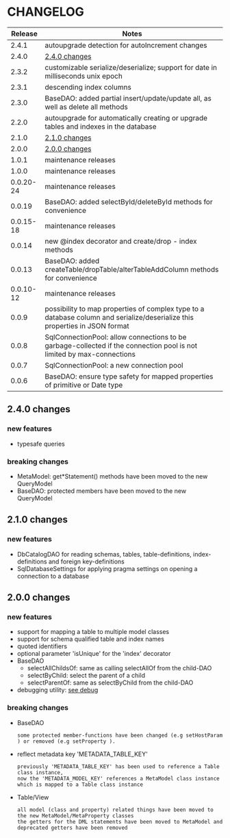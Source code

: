 # CHANGELOG

| Release   | Notes                                                                                                                       |
|-----------|-----------------------------------------------------------------------------------------------------------------------------|
| 2.4.1     | autoupgrade detection for autoIncrement changes                                                                             |
| 2.4.0     | [2.4.0 changes](#2.4.0-changes)                                                                                             |
| 2.3.2     | customizable serialize/deserialize; support for date in milliseconds unix epoch                                             |
| 2.3.1     | descending index columns                                                                                                    |
| 2.3.0     | BaseDAO: added partial insert/update/update all, as well as delete all methods                                              |
| 2.2.0     | autoupgrade for automatically creating or upgrade tables and indexes in the database                                        |
| 2.1.0     | [2.1.0 changes](#2.1.0-changes)                                                                                             |
| 2.0.0     | [2.0.0 changes](#2.0.0-changes)                                                                                             |
| 1.0.1     | maintenance releases                                                                                                        |
| 1.0.0     | maintenance releases                                                                                                        |
| 0.0.20-24 | maintenance releases                                                                                                        |
| 0.0.19    | BaseDAO: added selectById/deleteById methods for convenience                                                                |
| 0.0.15-18 | maintenance releases                                                                                                        |
| 0.0.14    | new @index decorator and create/drop - index methods                                                                        |
| 0.0.13    | BaseDAO: added createTable/dropTable/alterTableAddColumn methods for convenience                                            |
| 0.0.10-12 | maintenance releases                                                                                                        |
| 0.0.9     | possibility to map properties of complex type to a database column and serialize/deserialize this properties in JSON format |
| 0.0.8     | SqlConnectionPool: allow connections to be garbage-collected if the connection pool is not limited by max-connections       |
| 0.0.7     | SqlConnectionPool: a new connection pool                                                                                    |
| 0.0.6     | BaseDAO: ensure type safety for mapped properties of primitive or Date type                                                 |

## 2.4.0 changes

### new features

* typesafe queries

### breaking changes

* MetaModel: get*Statement() methods have been moved to the new QueryModel
* BaseDAO: protected members have been moved to the new QueryModel

## 2.1.0 changes

### new features

* DbCatalogDAO for reading schemas, tables, table-definitions, index-definitions and foreign key-definitions
* SqlDatabaseSettings for applying pragma settings on opening a connection to a database

## 2.0.0 changes

### new features

* support for mapping a table to multiple model classes
* support for schema qualified table and index names
* quoted identifiers
* optional parameter 'isUnique' for the 'index' decorator
* BaseDAO
  * selectAllChildsOf: same as calling selectAllOf from the child-DAO
  * selectByChild: select the parent of a child
  * selectParentOf: same as selectByChild from the child-DAO
* debugging utility: [see debug](https://www.npmjs.com/package/debug)

### breaking changes

* BaseDAO

      some protected member-functions have been changed (e.g setHostParam ) or removed (e.g setProperty ).

* reflect metadata key 'METADATA_TABLE_KEY'

      previously 'METADATA_TABLE_KEY' has been used to reference a Table class instance,
      now the 'METADATA_MODEL_KEY' references a MetaModel class instance which is mapped to a Table class instance

* Table/View

      all model (class and property) related things have been moved to the new MetaModel/MetaProperty classes
      the getters for the DML statements have been moved to MetaModel and deprecated getters have been removed
